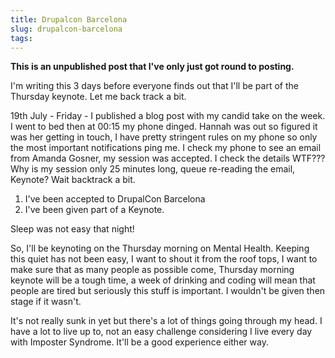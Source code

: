 ```yaml
---
title: Drupalcon Barcelona
slug: drupalcon-barcelona
tags:
---
```

**This is an unpublished post that I've only just got round to posting.**

I'm writing this 3 days before everyone finds out that I'll be part of the Thursday keynote. Let me back track a bit.

19th July - Friday - I published a blog post with my candid take on the week. I went to bed then at 00:15 my phone dinged. Hannah was out so figured it was her getting in touch, I have pretty stringent rules on my phone so only the most important notifications ping me. I check my phone to see an email from Amanda Gosner, my session was accepted. I check the details WTF??? Why is my session only 25 minutes long, queue re-reading the email, Keynote? Wait backtrack a bit.

1. I've been accepted to DrupalCon Barcelona
2. I've been given part of a Keynote.

Sleep was not easy that night!

So, I'll be keynoting on the Thursday morning on Mental Health. Keeping this quiet has not been easy, I want to shout it from the roof tops, I want to make sure that as many people as possible come, Thursday morning keynote will be a tough time, a week of drinking and coding will mean that people are tired but seriously this stuff is important. I wouldn't be given then stage if it wasn't.

It's not really sunk in yet but there's a lot of things going through my head. I have a lot to live up to, not an easy challenge considering I live every day with Imposter Syndrome. It'll be a good experience either way.
